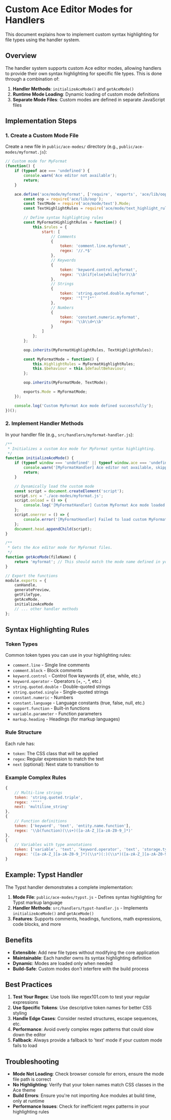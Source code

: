 # Custom Ace Editor Modes for Handlers

This document explains how to implement custom syntax highlighting for file types using the handler system.

## Overview

The handler system supports custom Ace editor modes, allowing handlers to provide their own syntax highlighting for specific file types. This is done through a combination of:

1. **Handler Methods**: `initializeAceMode()` and `getAceMode()`
2. **Runtime Mode Loading**: Dynamic loading of custom mode definitions
3. **Separate Mode Files**: Custom modes are defined in separate JavaScript files

## Implementation Steps

### 1. Create a Custom Mode File

Create a new file in `public/ace-modes/` directory (e.g., `public/ace-modes/myformat.js`):

```javascript
// Custom mode for MyFormat
(function() {
    if (typeof ace === 'undefined') {
        console.warn('Ace editor not available');
        return;
    }

    ace.define('ace/mode/myformat', ['require', 'exports', 'ace/lib/oop', 'ace/mode/text', 'ace/mode/text_highlight_rules'], function(require, exports, module) {
        const oop = require('ace/lib/oop');
        const TextMode = require('ace/mode/text').Mode;
        const TextHighlightRules = require('ace/mode/text_highlight_rules').TextHighlightRules;

        // Define syntax highlighting rules
        const MyFormatHighlightRules = function() {
            this.$rules = {
                start: [
                    // Comments
                    {
                        token: 'comment.line.myformat',
                        regex: '//.*$'
                    },
                    // Keywords
                    {
                        token: 'keyword.control.myformat',
                        regex: '\\b(if|else|while|for)\\b'
                    },
                    // Strings
                    {
                        token: 'string.quoted.double.myformat',
                        regex: '"[^"]*"'
                    },
                    // Numbers
                    {
                        token: 'constant.numeric.myformat',
                        regex: '\\b\\d+\\b'
                    }
                ]
            };
        };

        oop.inherits(MyFormatHighlightRules, TextHighlightRules);

        const MyFormatMode = function() {
            this.HighlightRules = MyFormatHighlightRules;
            this.$behaviour = this.$defaultBehaviour;
        };

        oop.inherits(MyFormatMode, TextMode);

        exports.Mode = MyFormatMode;
    });

    console.log('Custom MyFormat Ace mode defined successfully');
})();
```

### 2. Implement Handler Methods

In your handler file (e.g., `src/handlers/myformat-handler.js`):

```javascript
/**
 * Initializes a custom Ace mode for MyFormat syntax highlighting.
 */
function initializeAceMode() {
    if (typeof window === 'undefined' || typeof window.ace === 'undefined') {
        console.warn('[MyFormatHandler] Ace editor not available, skipping mode initialization');
        return;
    }

    // Dynamically load the custom mode
    const script = document.createElement('script');
    script.src = './ace-modes/myformat.js';
    script.onload = () => {
        console.log('[MyFormatHandler] Custom MyFormat Ace mode loaded successfully');
    };
    script.onerror = () => {
        console.error('[MyFormatHandler] Failed to load custom MyFormat Ace mode');
    };
    document.head.appendChild(script);
}

/**
 * Gets the Ace editor mode for MyFormat files.
 */
function getAceMode(fileName) {
    return 'myformat'; // This should match the mode name defined in your mode file
}

// Export the functions
module.exports = {
    canHandle,
    generatePreview,
    getFileType,
    getAceMode,
    initializeAceMode
    // ... other handler methods
};
```

## Syntax Highlighting Rules

### Token Types

Common token types you can use in your highlighting rules:

- `comment.line` - Single line comments
- `comment.block` - Block comments
- `keyword.control` - Control flow keywords (if, else, while, etc.)
- `keyword.operator` - Operators (+, -, *, etc.)
- `string.quoted.double` - Double-quoted strings
- `string.quoted.single` - Single-quoted strings
- `constant.numeric` - Numbers
- `constant.language` - Language constants (true, false, null, etc.)
- `support.function` - Built-in functions
- `variable.parameter` - Function parameters
- `markup.heading` - Headings (for markup languages)

### Rule Structure

Each rule has:
- `token`: The CSS class that will be applied
- `regex`: Regular expression to match the text
- `next` (optional): Next state to transition to

### Example Complex Rules

```javascript
{
    // Multi-line strings
    token: 'string.quoted.triple',
    regex: '"""',
    next: 'multiline_string'
},
{
    // Function definitions
    token: ['keyword', 'text', 'entity.name.function'],
    regex: '\\b(function)(\\s+)([a-zA-Z_][a-zA-Z0-9_]*)'
},
{
    // Variables with type annotations
    token: ['variable', 'text', 'keyword.operator', 'text', 'storage.type'],
    regex: '([a-zA-Z_][a-zA-Z0-9_]*)(\\s*)(:)(\\s*)([a-zA-Z_][a-zA-Z0-9_]*)'
}
```

## Example: Typst Handler

The Typst handler demonstrates a complete implementation:

1. **Mode File**: `public/ace-modes/typst.js` - Defines syntax highlighting for Typst markup language
2. **Handler Methods**: `src/handlers/typst-handler.js` - Implements `initializeAceMode()` and `getAceMode()`
3. **Features**: Supports comments, headings, functions, math expressions, code blocks, and more

## Benefits

- **Extensible**: Add new file types without modifying the core application
- **Maintainable**: Each handler owns its syntax highlighting definition
- **Dynamic**: Modes are loaded only when needed
- **Build-Safe**: Custom modes don't interfere with the build process

## Best Practices

1. **Test Your Regex**: Use tools like regex101.com to test your regular expressions
2. **Use Specific Tokens**: Use descriptive token names for better CSS styling
3. **Handle Edge Cases**: Consider nested structures, escape sequences, etc.
4. **Performance**: Avoid overly complex regex patterns that could slow down the editor
5. **Fallback**: Always provide a fallback to 'text' mode if your custom mode fails to load

## Troubleshooting

- **Mode Not Loading**: Check browser console for errors, ensure the mode file path is correct
- **No Highlighting**: Verify that your token names match CSS classes in the Ace theme
- **Build Errors**: Ensure you're not importing Ace modules at build time, only at runtime
- **Performance Issues**: Check for inefficient regex patterns in your highlighting rules